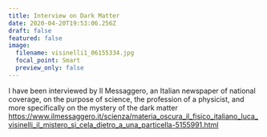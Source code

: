 ```yaml
---
title: Interview on Dark Matter
date: 2020-04-20T19:53:06.256Z
draft: false
featured: false
image:
  filename: visinelli1_06155334.jpg
  focal_point: Smart
  preview_only: false
---
```

I have been interviewed by Il Messaggero, an Italian newspaper of national coverage, on the purpose of science, the profession of a physicist, and more specifically on the mystery of the dark matter <https://www.ilmessaggero.it/scienza/materia_oscura_il_fisico_italiano_luca_visinelli_il_mistero_si_cela_dietro_a_una_particella-5155991.html>